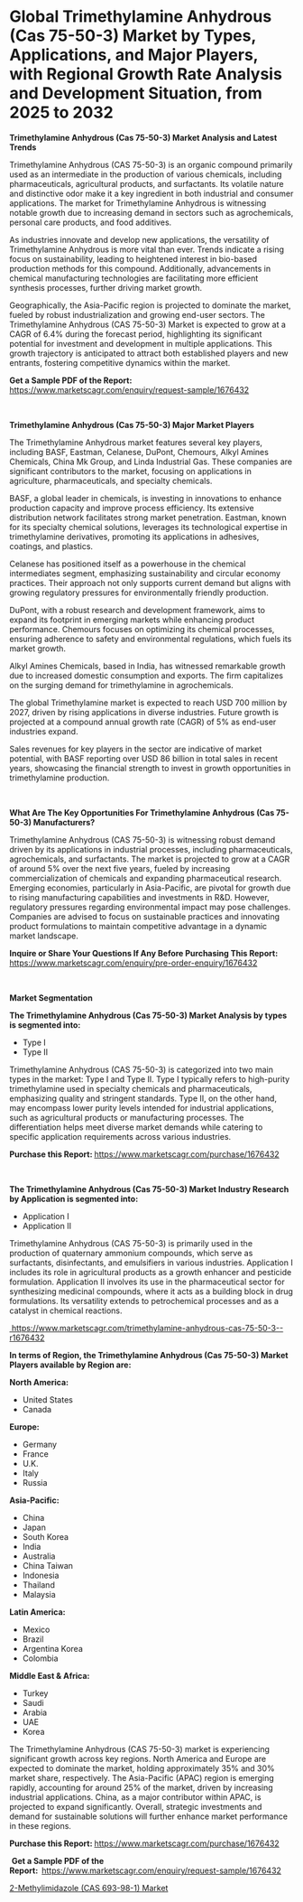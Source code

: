 <p><h1>Global Trimethylamine Anhydrous (Cas 75-50-3) Market by Types, Applications, and Major Players, with Regional Growth Rate Analysis and Development Situation, from 2025 to 2032</h1></p><p><strong>Trimethylamine Anhydrous (Cas 75-50-3) Market Analysis and Latest Trends</strong></p>
<p><p>Trimethylamine Anhydrous (CAS 75-50-3) is an organic compound primarily used as an intermediate in the production of various chemicals, including pharmaceuticals, agricultural products, and surfactants. Its volatile nature and distinctive odor make it a key ingredient in both industrial and consumer applications. The market for Trimethylamine Anhydrous is witnessing notable growth due to increasing demand in sectors such as agrochemicals, personal care products, and food additives.</p><p>As industries innovate and develop new applications, the versatility of Trimethylamine Anhydrous is more vital than ever. Trends indicate a rising focus on sustainability, leading to heightened interest in bio-based production methods for this compound. Additionally, advancements in chemical manufacturing technologies are facilitating more efficient synthesis processes, further driving market growth.</p><p>Geographically, the Asia-Pacific region is projected to dominate the market, fueled by robust industrialization and growing end-user sectors. The Trimethylamine Anhydrous (CAS 75-50-3) Market is expected to grow at a CAGR of 6.4% during the forecast period, highlighting its significant potential for investment and development in multiple applications. This growth trajectory is anticipated to attract both established players and new entrants, fostering competitive dynamics within the market.</p></p>
<p><strong>Get a Sample PDF of the Report:&nbsp;</strong> <a href="https://www.marketscagr.com/enquiry/request-sample/1676432?utm_campaign=3177&utm_medium=2&utm_source=Github&utm_content=ia&utm_term=24032025&utm_id=trimethylamine-anhydrous-cas-75-50-3">https://www.marketscagr.com/enquiry/request-sample/1676432</a></p>
<p>&nbsp;</p>
<p><strong>Trimethylamine Anhydrous (Cas 75-50-3) Major Market Players</strong></p>
<p><p>The Trimethylamine Anhydrous market features several key players, including BASF, Eastman, Celanese, DuPont, Chemours, Alkyl Amines Chemicals, China Mk Group, and Linda Industrial Gas. These companies are significant contributors to the market, focusing on applications in agriculture, pharmaceuticals, and specialty chemicals.</p><p>BASF, a global leader in chemicals, is investing in innovations to enhance production capacity and improve process efficiency. Its extensive distribution network facilitates strong market penetration. Eastman, known for its specialty chemical solutions, leverages its technological expertise in trimethylamine derivatives, promoting its applications in adhesives, coatings, and plastics.</p><p>Celanese has positioned itself as a powerhouse in the chemical intermediates segment, emphasizing sustainability and circular economy practices. Their approach not only supports current demand but aligns with growing regulatory pressures for environmentally friendly production.</p><p>DuPont, with a robust research and development framework, aims to expand its footprint in emerging markets while enhancing product performance. Chemours focuses on optimizing its chemical processes, ensuring adherence to safety and environmental regulations, which fuels its market growth.</p><p>Alkyl Amines Chemicals, based in India, has witnessed remarkable growth due to increased domestic consumption and exports. The firm capitalizes on the surging demand for trimethylamine in agrochemicals.</p><p>The global Trimethylamine market is expected to reach USD 700 million by 2027, driven by rising applications in diverse industries. Future growth is projected at a compound annual growth rate (CAGR) of 5% as end-user industries expand.</p><p>Sales revenues for key players in the sector are indicative of market potential, with BASF reporting over USD 86 billion in total sales in recent years, showcasing the financial strength to invest in growth opportunities in trimethylamine production.</p></p>
<p>&nbsp;</p>
<p><strong>What Are The Key Opportunities For Trimethylamine Anhydrous (Cas 75-50-3) Manufacturers?</strong></p>
<p><p>Trimethylamine Anhydrous (CAS 75-50-3) is witnessing robust demand driven by its applications in industrial processes, including pharmaceuticals, agrochemicals, and surfactants. The market is projected to grow at a CAGR of around 5% over the next five years, fueled by increasing commercialization of chemicals and expanding pharmaceutical research. Emerging economies, particularly in Asia-Pacific, are pivotal for growth due to rising manufacturing capabilities and investments in R&D. However, regulatory pressures regarding environmental impact may pose challenges. Companies are advised to focus on sustainable practices and innovating product formulations to maintain competitive advantage in a dynamic market landscape.</p></p>
<p><strong>Inquire or Share Your Questions If Any Before Purchasing This Report:</strong> <a href="https://www.marketscagr.com/enquiry/pre-order-enquiry/1676432?utm_campaign=3177&utm_medium=2&utm_source=Github&utm_content=ia&utm_term=24032025&utm_id=trimethylamine-anhydrous-cas-75-50-3">https://www.marketscagr.com/enquiry/pre-order-enquiry/1676432</a></p>
<p>&nbsp;</p>
<p><strong>Market Segmentation</strong></p>
<p><strong>The Trimethylamine Anhydrous (Cas 75-50-3) Market Analysis by types is segmented into:</strong></p>
<p><ul><li>Type I</li><li>Type II</li></ul></p>
<p><p>Trimethylamine Anhydrous (CAS 75-50-3) is categorized into two main types in the market: Type I and Type II. Type I typically refers to high-purity trimethylamine used in specialty chemicals and pharmaceuticals, emphasizing quality and stringent standards. Type II, on the other hand, may encompass lower purity levels intended for industrial applications, such as agricultural products or manufacturing processes. The differentiation helps meet diverse market demands while catering to specific application requirements across various industries.</p></p>
<p><strong>Purchase this Report:&nbsp;</strong><a href="https://www.marketscagr.com/purchase/1676432?utm_campaign=3177&utm_medium=2&utm_source=Github&utm_content=ia&utm_term=24032025&utm_id=trimethylamine-anhydrous-cas-75-50-3">https://www.marketscagr.com/purchase/1676432</a></p>
<p>&nbsp;</p>
<p><strong>The Trimethylamine Anhydrous (Cas 75-50-3) Market Industry Research by Application is segmented into:</strong></p>
<p><ul><li>Application I</li><li>Application II</li></ul></p>
<p><p>Trimethylamine Anhydrous (CAS 75-50-3) is primarily used in the production of quaternary ammonium compounds, which serve as surfactants, disinfectants, and emulsifiers in various industries. Application I includes its role in agricultural products as a growth enhancer and pesticide formulation. Application II involves its use in the pharmaceutical sector for synthesizing medicinal compounds, where it acts as a building block in drug formulations. Its versatility extends to petrochemical processes and as a catalyst in chemical reactions.</p></p>
<p><a href="https://www.marketscagr.com/trimethylamine-anhydrous-cas-75-50-3--r1676432?utm_campaign=3177&utm_medium=2&utm_source=Github&utm_content=ia&utm_term=24032025&utm_id=trimethylamine-anhydrous-cas-75-50-3">&nbsp;https://www.marketscagr.com/trimethylamine-anhydrous-cas-75-50-3--r1676432</a></p>
<p><strong>In terms of Region, the Trimethylamine Anhydrous (Cas 75-50-3) Market Players available by Region are:</strong></p>
<p>
    <p> <strong> North America: </strong>
        <ul>
            <li>United States</li>
            <li>Canada</li>
        </ul>
        </p> 
    <p> <strong> Europe: </strong>
        <ul>
            <li>Germany</li>
            <li>France</li>
            <li>U.K.</li>
            <li>Italy</li>
            <li>Russia</li>
        </ul>
        </p> 
    <p> <strong> Asia-Pacific: </strong>
        <ul>
            <li>China</li>
            <li>Japan</li>
            <li>South Korea</li>
            <li>India</li>
            <li>Australia</li>
            <li>China Taiwan</li>
            <li>Indonesia</li>
            <li>Thailand</li>
            <li>Malaysia</li>
        </ul>
        </p> 
    <p> <strong> Latin America: </strong>
        <ul>
            <li>Mexico</li>
            <li>Brazil</li>
            <li>Argentina Korea</li>
            <li>Colombia</li>
        </ul>
        </p> 
    <p> <strong> Middle East & Africa: </strong>
        <ul>
            <li>Turkey</li>
            <li>Saudi</li>
            <li>Arabia</li>
            <li>UAE</li>
            <li>Korea</li>
        </ul>
    </p>
    </p>
<p><p>The Trimethylamine Anhydrous (CAS 75-50-3) market is experiencing significant growth across key regions. North America and Europe are expected to dominate the market, holding approximately 35% and 30% market share, respectively. The Asia-Pacific (APAC) region is emerging rapidly, accounting for around 25% of the market, driven by increasing industrial applications. China, as a major contributor within APAC, is projected to expand significantly. Overall, strategic investments and demand for sustainable solutions will further enhance market performance in these regions.</p></p>
<p><strong>Purchase this Report: </strong><a href="https://www.marketscagr.com/purchase/1676432?utm_campaign=3177&utm_medium=2&utm_source=Github&utm_content=ia&utm_term=24032025&utm_id=trimethylamine-anhydrous-cas-75-50-3">https://www.marketscagr.com/purchase/1676432</a></p>
<p>&nbsp;<strong>Get a Sample PDF of the Report:&nbsp;&nbsp;</strong><a href="https://www.marketscagr.com/enquiry/request-sample/1676432?utm_campaign=3177&utm_medium=2&utm_source=Github&utm_content=ia&utm_term=24032025&utm_id=trimethylamine-anhydrous-cas-75-50-3">https://www.marketscagr.com/enquiry/request-sample/1676432</a></p>
<p><strong></strong></p>
<p><p><a href="https://github.com/lefiobakali/Market-Research-Report-List-1/blob/main/2-methylimidazole-cas-693-98-1-market.md?utm_campaign=3177&utm_medium=2&utm_source=Github&utm_content=ia&utm_term=24032025&utm_id=trimethylamine-anhydrous-cas-75-50-3">2-Methylimidazole (CAS 693-98-1) Market</a></p></p>